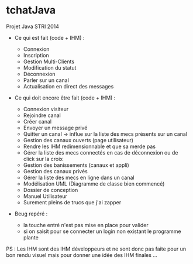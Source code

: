 tchatJava
=========

Projet Java STRI 2014

- Ce qui est fait (code + IHM) :
	- Connexion
	- Inscription
	- Gestion Multi-Clients
	- Modification du statut
	- Déconnexion
	- Parler sur un canal
	- Actualisation en direct des messages

- Ce qui doit encore être fait (code + IHM) :
	- Connexion visiteur
	- Rejoindre canal
	- Créer canal
	- Envoyer un message privé
	- Quitter un canal -> influe sur la liste des mecs présents sur un canal
	- Gestion des canaux ouverts (page utilisateur)
	- Rendre les IHM redimensionnable et que sa merde pas
	- Gérer la liste des mecs connectés en cas de déconnexion ou de click sur la croix
	- Gestion des banissements (canaux et appli)
	- Gestion des canaux privés
	- Gérer la liste des mecs en ligne dans un canal
	- Modélisation UML (Diagramme de classe bien commencé)
	- Dossier de conception
	- Manuel Utilisateur
	- Surement pleins de trucs que j'ai zapper

- Beug repéré :
	- la touche entré n'est pas mise en place pour valider
	- si on saisit pour se connecter un login non existant le programme plante

PS : Les IHM sont des IHM développeurs et ne sont donc pas faite pour un bon rendu visuel mais pour donner une idée des IHM finales ...
